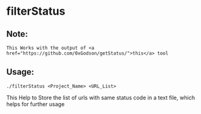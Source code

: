 # filterStatus

## Note:

    This Works with the output of <a href="https://github.com/0xGodson/getStatus/">this</a> tool

## Usage: 
    ./filterStatus <Project_Name> <URL_List>

This Help to Store the list of urls with same status code in a text file, which helps for further usage

